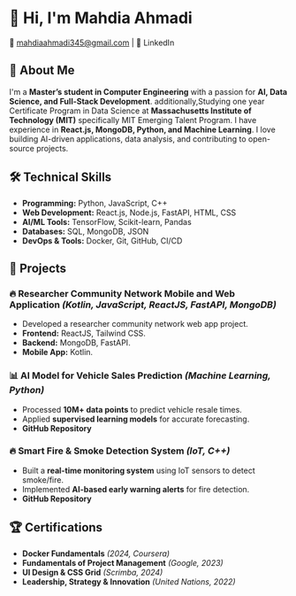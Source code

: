 # 👋 Hi, I'm Mahdia Ahmadi

📧 <mahdiaahmadi345@gmail.com> | 🔗 LinkedIn

## 🚀 About Me

I'm a **Master’s student in Computer Engineering** with a passion for **AI, Data Science, and Full-Stack Development**.
additionally,Studying one year Certificate Program in Data Science at **Massachusetts Institute of Technology (MIT)**
specifically MIT Emerging Talent Program.
I have experience in **React.js, MongoDB, Python, and Machine Learning**. I love building AI-driven applications,
data analysis, and contributing to open-source projects.

## 🛠 Technical Skills

- **Programming:** Python, JavaScript, C++
- **Web Development:** React.js, Node.js, FastAPI, HTML, CSS
- **AI/ML Tools:** TensorFlow, Scikit-learn, Pandas
- **Databases:** SQL, MongoDB, JSON
- **DevOps & Tools:** Docker, Git, GitHub, CI/CD

## 📂 Projects

### 🔥 Researcher Community Network Mobile and Web Application *(Kotlin, JavaScript, ReactJS, FastAPI, MongoDB)*

- Developed a researcher community network web app project.
- **Frontend:** ReactJS, Tailwind CSS.
- **Backend:** MongoDB, FastAPI.
- **Mobile App:** Kotlin.

### 📊 AI Model for Vehicle Sales Prediction *(Machine Learning, Python)*

- Processed **10M+ data points** to predict vehicle resale times.
- Applied **supervised learning models** for accurate forecasting.
- **GitHub Repository**

### 🔥 Smart Fire & Smoke Detection System *(IoT, C++)*

- Built a **real-time monitoring system** using IoT sensors to detect smoke/fire.
- Implemented **AI-based early warning alerts** for fire detection.
- **GitHub Repository**

## 🏆 Certifications

- **Docker Fundamentals** *(2024, Coursera)*
- **Fundamentals of Project Management** *(Google, 2023)*
- **UI Design & CSS Grid** *(Scrimba, 2024)*
- **Leadership, Strategy & Innovation** *(United Nations, 2022)*
